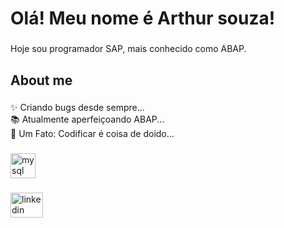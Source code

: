 <h1 align="left">Olá! Meu nome é Arthur souza!</h1>

###

<p align="left">Hoje sou programador SAP, mais conhecido como ABAP.</p>

###

<h2 align="left">About me</h2>

###

<p align="left">✨ Criando bugs desde sempre...<br>📚 Atualmente aperfeiçoando ABAP...<br>🎲 Um Fato: Codificar é coisa de doido...</p>

###

<div align="left">
  <img src="https://cdn.jsdelivr.net/gh/devicons/devicon/icons/mysql/mysql-original.svg" height="40" alt="mysql logo"  />
</div>

###

<div align="left">
  <a href="https://www.linkedin.com/in/arthur-souza-506848195/" target="_blank">
    <img src="https://raw.githubusercontent.com/maurodesouza/profile-readme-generator/master/src/assets/icons/social/linkedin/default.svg" width="52" height="40" alt="linkedin logo"  />
  </a>
</div>

###
